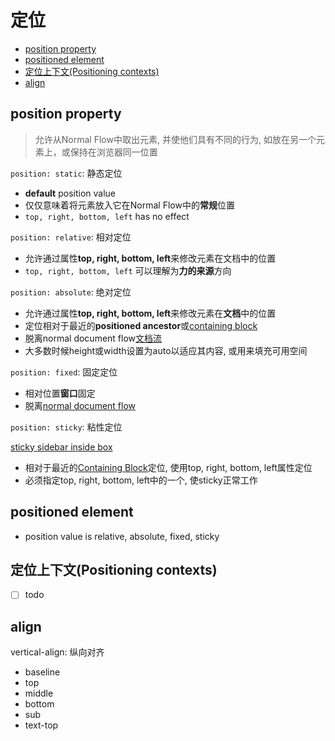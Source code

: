 # 定位

- [position property](#position-property)
- [positioned element](#positioned-element)
- [定位上下文(Positioning contexts)](#定位上下文positioning-contexts)
- [align](#align)

## position property

> 允许从Normal Flow中取出元素, 并使他们具有不同的行为, 如放在另一个元素上，或保持在浏览器同一位置

`position: static`: 静态定位

- **default** position value
- 仅仅意味着将元素放入它在Normal Flow中的**常规**位置
- `top, right, bottom, left` has no effect

`position: relative`: 相对定位

- 允许通过属性**top, right, bottom, left**来修改元素在文档中的位置
- `top, right, bottom, left` 可以理解为**力的来源**方向

`position: absolute`: 绝对定位

- 允许通过属性**top, right, bottom, left**来修改元素在**文档**中的位置
- 定位相对于最近的**positioned ancestor**或[containing block](css-containing-block.md)
- 脱离normal document flow[文档流](css-normal-flow.md)
- 大多数时候height或width设置为auto以适应其内容, 或用来填充可用空间

`position: fixed`: 固定定位

- 相对位置**窗口**固定
- 脱离[normal document flow](css-normal-flow.md)

`position: sticky`: 粘性定位

[sticky sidebar inside box](sticky-inside-box.md)

- 相对于最近的[Containing Block]()定位, 使用top, right, bottom, left属性定位
- 必须指定top, right, bottom, left中的一个, 使sticky正常工作

## positioned element

- position value is relative, absolute, fixed, sticky

## 定位上下文(Positioning contexts)

- [ ] todo

## align

vertical-align: 纵向对齐

- baseline
- top
- middle
- bottom
- sub
- text-top